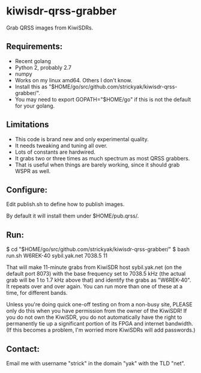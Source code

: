 # kiwisdr-qrss-grabber
Grab QRSS images from KiwiSDRs.

## Requirements:

* Recent golang
* Python 2, probably 2.7
* numpy
* Works on my linux amd64.  Others I don't know.
* Install this as "$HOME/go/src/github.com/strickyak/kiwisdr-qrss-grabber/".
* You may need to export GOPATH="$HOME/go" if this is not the default for your golang.

## Limitations

* This code is brand new and only experimental quality.
* It needs tweaking and tuning all over.
* Lots of constants are hardwired.
* It grabs two or three times as much spectrum as most QRSS grabbers.
* That is useful when things are barely working, since it should grab WSPR as well.

## Configure:

Edit publish.sh to define how to publish images.

By default it will install them under $HOME/pub.qrss/.

## Run:

$ cd "$HOME/go/src/github.com/strickyak/kiwisdr-qrss-grabber/"
$ bash run.sh W6REK-40 sybil.yak.net 7038.5 11

That will make 11-minute grabs from KiwiSDR host sybil.yak.net (on the default port 8073)
with the base frequency set to 7038.5 kHz (the actual grab will be 1 to 1.7 kHz above that)
and identify the grabs as "W6REK-40".  It repeats over and over again.
You can run more than one of these at a time, for different bands.

Unless you're doing quick one-off testing on from a non-busy site,
PLEASE only do this when you have permission from the owner of the KiwiSDR!
If you do not own the KiwiSDR, you do not automatically have the right to permanently tie up
a significant portion of its FPGA and internet bandwidth.
(If this becomes a problem, I'm worried more KiwiSDRs will add passwords.)

## Contact:

Email me with username "strick" in the domain "yak" with the TLD "net".
